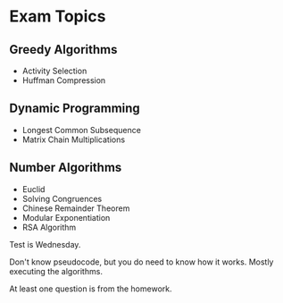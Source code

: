 # Exam Topics

## Greedy Algorithms

- Activity Selection
- Huffman Compression

## Dynamic Programming

- Longest Common Subsequence
- Matrix Chain Multiplications

## Number Algorithms

- Euclid
- Solving Congruences
- Chinese Remainder Theorem
- Modular Exponentiation
- RSA Algorithm


Test is Wednesday.

Don't know pseudocode, but you do need to know how it works. Mostly executing the algorithms.


At least one question is from the homework.

